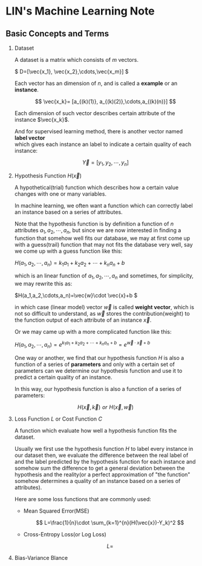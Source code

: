 # LIN's Machine Learning Note

## Basic Concepts and Terms

1. Dataset

   A dataset is a matrix which consists of $m$ vectors. 

   $ D=[\vec{x_1}, \vec{x_2},\cdots,\vec{x_m}] $

   Each vector has an dimension of $n$, and is called a  **example** or an **instance**.

   $$ \vec{x_k}= [a_{(k)(1)}, a_{(k)(2)},\cdots,a_{(k)(n)}] $$

   Each dimension of such vector describes certain attribute of the instance  $\vec{x_k}$. 

   And for supervised learning method, there is another vector named **label vector**  
   which gives each instance an label to indicate a certain quality of each instance:

   $$ \vec{Y}=[y_{1},y_2,\cdots,y_n] $$

2. Hypothesis Function $H(\vec{x})$ 

   A hypothetical(trial) function which describes how a certain value changes with one or many variables.  

   In machine learning, we often want a function which can correctly label an instance based on a series of attributes.

   Note that the hypothesis function is by definition a function of $n$ attributes $a_1, a_2, \cdots,a_n$, but since we are now interested in finding a function that somehow well fits our database, we may at first come up with a guess(trail) function that may not fits the database very well, say we come up with a guess function like this:  

   $H(a_1,a_2,\cdots,a_n)=k_1a_1+k_2a_2+\cdots +k_na_n+b$

   which is an linear function of $a_1,a_2,\cdots,a_n$ and sometimes, for simplicity, we may rewrite this as:

   $H(a_1,a_2,\cdots,a_n)=\vec{w}\cdot \vec{x}+b $ 

   in which case (linear model) vector $\vec{w}$ is called **weight vector**, which is not so difficult to understand, as $\vec{w}$ stores the contribution(weight) to the function output of each attribute of an instance $\vec{x}$.

   Or we may came up with a more complicated function like this:

   $H(a_1,a_2,\cdots,a_n)=e^{k_1a_1+k_2a_2+\cdots +k_na_n + b}=e^{\vec{w}\cdot \vec{x}+b}$   

   One way or another, we find that our hypothesis function $H$ is also a function of a series of **parameters** and only with a certain set of parameters can we determine our hypothesis function and use it to predict a certain quality of an instance.

   In this way, our hypothesis function is also a function of a series of parameters:  

   $$ H(\vec{x},\vec{k})\,\,or\,\, H(\vec{x},\vec{w}) $$

3. Loss Function $L$ or  Cost Function $C$

   A function which evaluate how well a hypothesis function fits the dataset.  

   Usually we first use the hypothesis function $H$ to label every instance in our dataset then, we evaluate the difference between the real label of and the label predicted by the hypothesis function for each instance and somehow sum the difference to get a general deviation between the hypothesis and the reality(or a perfect approximation of "the function" somehow determines a quality of an instance based on a series of attributes).  

   

   Here are some loss functions that are commonly used:  

   - Mean Squared Error(MSE)  

     $$ L=\frac{1}{n}\cdot \sum_{k=1}^{n}(H(\vec{x})-Y_k)^2 $$

   - Cross-Entropy Loss(or Log Loss)

     $$ L= $$
   
4. Bias-Variance Blance  
